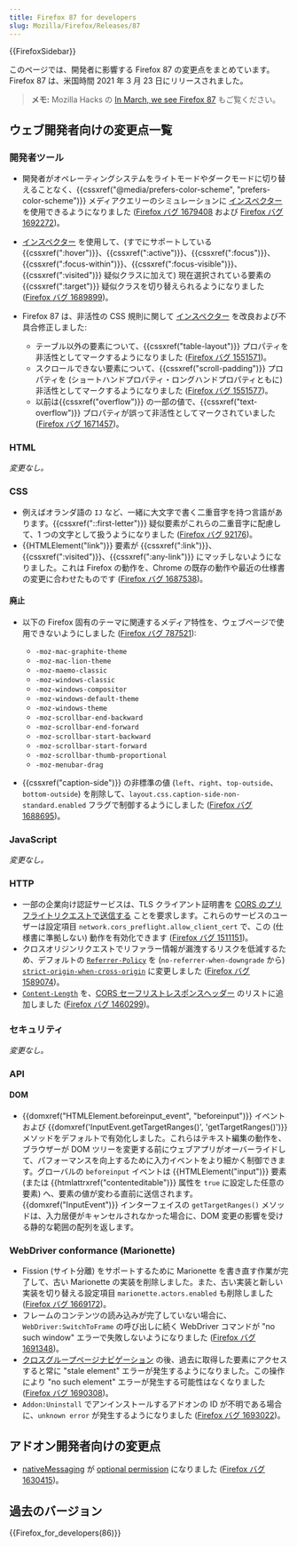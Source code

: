 ```yaml
---
title: Firefox 87 for developers
slug: Mozilla/Firefox/Releases/87
---
```


{{FirefoxSidebar}}

このページでは、開発者に影響する Firefox 87 の変更点をまとめています。Firefox 87 は、米国時間 2021 年 3 月 23 日にリリースされました。

> **メモ:** Mozilla Hacks の [In March, we see Firefox 87](https://hacks.mozilla.org/2021/03/in-march-we-see-firefox-87/) もご覧ください。

## ウェブ開発者向けの変更点一覧

### 開発者ツール

- 開発者がオペレーティングシステムをライトモードやダークモードに切り替えることなく、{{cssxref("@media/prefers-color-scheme", "prefers-color-scheme")}} メディアクエリーのシミュレーションに [インスペクター](/ja/docs/Tools/Page_Inspector/How_to/Examine_and_edit_CSS#view_media_rules_for_prefers-color-scheme) を使用できるようになりました ([Firefox バグ 1679408](https://bugzil.la/1679408) および [Firefox バグ 1692272](https://bugzil.la/1692272))。
- [インスペクター](/ja/docs/Tools/Page_Inspector/How_to/Examine_and_edit_CSS#viewing_common_pseudo-classes) を使用して、(すでにサポートしている {{cssxref(":hover")}}、{{cssxref(":active")}}、{{cssxref(":focus")}}、{{cssxref(":focus-within")}}、{{cssxref(":focus-visible")}}、{{cssxref(":visited")}} 疑似クラスに加えて) 現在選択されている要素の {{cssxref(":target")}} 疑似クラスを切り替えられるようになりました ([Firefox バグ 1689899](https://bugzil.la/1689899))。
- Firefox 87 は、非活性の CSS 規則に関して [インスペクター](/ja/docs/Tools/Page_Inspector/How_to/Examine_and_edit_CSS#rule_display) を改良および不具合修正しました:

  - テーブル以外の要素について、{{cssxref("table-layout")}} プロパティを非活性としてマークするようになりました ([Firefox バグ 1551571](https://bugzil.la/1551571))。
  - スクロールできない要素について、{{cssxref("scroll-padding")}} プロパティを (ショートハンドプロパティ・ロングハンドプロパティともに) 非活性としてマークするようになりました ([Firefox バグ 1551577](https://bugzil.la/1551577))。
  - 以前は{{cssxref("overflow")}} の一部の値で、{{cssxref("text-overflow")}} プロパティが誤って非活性としてマークされていました ([Firefox バグ 1671457](https://bugzil.la/1671457))。

### HTML

_変更なし。_

### CSS

- 例えばオランダ語の `IJ` など、一緒に大文字で書く二重音字を持つ言語があります。{{cssxref("::first-letter")}} 疑似要素がこれらの二重音字に配慮して、1 つの文字として扱うようになりました ([Firefox バグ 92176](https://bugzil.la/92176))。
- {{HTMLElement("link")}} 要素が {{cssxref(":link")}}、{{cssxref(":visited")}}、{{cssxref(":any-link")}} にマッチしないようになりました。これは Firefox の動作を、Chrome の既存の動作や最近の仕様書の変更に合わせたものです ([Firefox バグ 1687538](https://bugzil.la/1687538))。

#### 廃止

- 以下の Firefox 固有のテーマに関連するメディア特性を、ウェブページで使用できないようにしました ([Firefox バグ 787521](https://bugzil.la/787521)):

  - `-moz-mac-graphite-theme`
  - `-moz-mac-lion-theme`
  - `-moz-maemo-classic`
  - `-moz-windows-classic`
  - `-moz-windows-compositor`
  - `-moz-windows-default-theme`
  - `-moz-windows-theme`
  - `-moz-scrollbar-end-backward`
  - `-moz-scrollbar-end-forward`
  - `-moz-scrollbar-start-backward`
  - `-moz-scrollbar-start-forward`
  - `-moz-scrollbar-thumb-proportional`
  - `-moz-menubar-drag`

- {{cssxref("caption-side")}} の非標準の値 (`left`、`right`、`top-outside`、`bottom-outside`) を削除して、`layout.css.caption-side-non-standard.enabled` フラグで制御するようにしました ([Firefox バグ 1688695](https://bugzil.la/1688695))。

### JavaScript

_変更なし。_

### HTTP

- 一部の企業向け認証サービスは、TLS クライアント証明書を [CORS のプリフライトリクエストで送信する](/ja/docs/Web/HTTP/CORS#preflight_requests_and_credentials) ことを要求します。これらのサービスのユーザーは設定項目 `network.cors_preflight.allow_client_cert` で、この (仕様書に準拠しない) 動作を有効化できます ([Firefox バグ 1511151](https://bugzil.la/1511151))。
- クロスオリジンリクエストでリファラー情報が漏洩するリスクを低減するため、デフォルトの [`Referrer-Policy`](/ja/docs/Web/HTTP/Headers/Referrer-Policy) を (`no-referrer-when-downgrade` から) [`strict-origin-when-cross-origin`](/ja/docs/Web/HTTP/Headers/Referrer-Policy#strict-origin-when-cross-origin) に変更しました ([Firefox バグ 1589074](https://bugzil.la/1589074))。
- [`Content-Length`](/ja/docs/Web/HTTP/Headers/Content-Length) を、[CORS セーフリストレスポンスヘッダー](/ja/docs/Glossary/CORS-safelisted_response_header) のリストに追加しました ([Firefox バグ 1460299](https://bugzil.la/1460299))。

### セキュリティ

_変更なし。_

### API

#### DOM

- {{domxref("HTMLElement.beforeinput_event", "beforeinput")}} イベントおよび {{domxref('InputEvent.getTargetRanges()', 'getTargetRanges()')}} メソッドをデフォルトで有効化しました。これらはテキスト編集の動作を、ブラウザーが DOM ツリーを変更する前にウェブアプリがオーバーライドして、パフォーマンスを向上するために入力イベントをより細かく制御できます。グローバルの `beforeinput` イベントは {{HTMLElement("input")}} 要素 (または {{htmlattrxref("contenteditable")}} 属性を `true` に設定した任意の要素) へ、要素の値が変わる直前に送信されます。{{domxref("InputEvent")}} インターフェイスの `getTargetRanges()` メソッドは、入力居便がキャンセルされなかった場合に、DOM 変更の影響を受ける静的な範囲の配列を返します。

### WebDriver conformance (Marionette)

- Fission (サイト分離) をサポートするために Marionette を書き直す作業が完了して、古い Marionette の実装を削除しました。また、古い実装と新しい実装を切り替える設定項目 `marionette.actors.enabled` も削除しました ([Firefox バグ 1669172](https://bugzil.la/1669172))。
- フレームのコンテンツの読み込みが完了していない場合に、`WebDriver:SwitchToFrame` の呼び出しに続く WebDriver コマンドが "no such window" エラーで失敗しないようになりました ([Firefox バグ 1691348](https://bugzil.la/1691348))。
- [クロスグループページナビゲーション](https://firefox-source-docs.mozilla.org/dom/navigation/nav_replace.html#cross-group-navigations) の後、過去に取得した要素にアクセスすると常に "stale element" エラーが発生するようになりました。この操作により "no such element" エラーが発生する可能性はなくなりました ([Firefox バグ 1690308](https://bugzil.la/1690308))。
- `Addon:Uninstall` でアンインストールするアドオンの ID が不明である場合に、`unknown error` が発生するようになりました ([Firefox バグ 1693022](https://bugzil.la/1693022))。

## アドオン開発者向けの変更点

- [nativeMessaging](/ja/docs/Mozilla/Add-ons/WebExtensions/Native_messaging) が [optional permission](/ja/docs/Mozilla/Add-ons/WebExtensions/manifest.json/optional_permissions) になりました ([Firefox バグ 1630415](https://bugzil.la/1630415))。

## 過去のバージョン

{{Firefox_for_developers(86)}}
